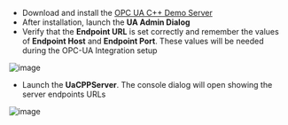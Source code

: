 - Download and install the [OPC UA C++ Demo Server](https://www.unified-automation.com/downloads/opc-ua-servers.html)
- After installation, launch the **UA Admin Dialog**
- Verify that the **Endpoint URL** is set correctly and remember the values of **Endpoint Host** and **Endpoint Port**. These values will be needed during the OPC-UA Integration setup

![image](https://img.tbqa.cloud/user-guide/integrations/opc-ua/opc-ua-server-config.png)

- Launch the **UaCPPServer**. The console dialog will open showing the server endpoints URLs

![image](https://img.tbqa.cloud/user-guide/integrations/opc-ua/opc-ua-server-config-2.png)